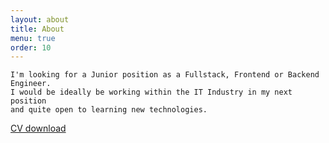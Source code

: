 ```yaml
---
layout: about
title: About
menu: true
order: 10
---
```



```
I'm looking for a Junior position as a Fullstack, Frontend or Backend Engineer.
I would be ideally be working within the IT Industry in my next position 
and quite open to learning new technologies.
```

[CV download](https://led74.github.io/assets/cv/CV_EuidoLEE.pdf) 